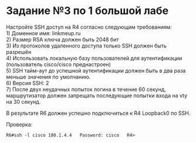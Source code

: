 # Задание №3 по 1 большой лабе

Настройте SSH доступ на R4 согласно следующим требованиям:  
1\) Доменное имя: linkmeup.ru  
2\) Размер RSA ключа должен быть 2048 бит  
3\) Из протоколов удаленного доступа только SSH должен быть разрешён  
4\) Использовать локальную базу пользователей для аутентификации \(пользователь cisco/cisco преднастроен\)  
5\) SSH тайм-аут до успешной аутентификации должен быть в два раза меньше значения по умолчанию.  
6\) Версия SSH: 2  
7\) После двух неудачных попыток логина в течение 60 секунд, маршрутизатор должен запрещать последующие попытки входа на vty на 30 секунд.

В результате R6 должен успешно подключиться к R4 Loopback0 по SSH.

Проверка:

`R6#ssh -l cisco 180.1.4.4  
Password: cisco  
R4>`  



